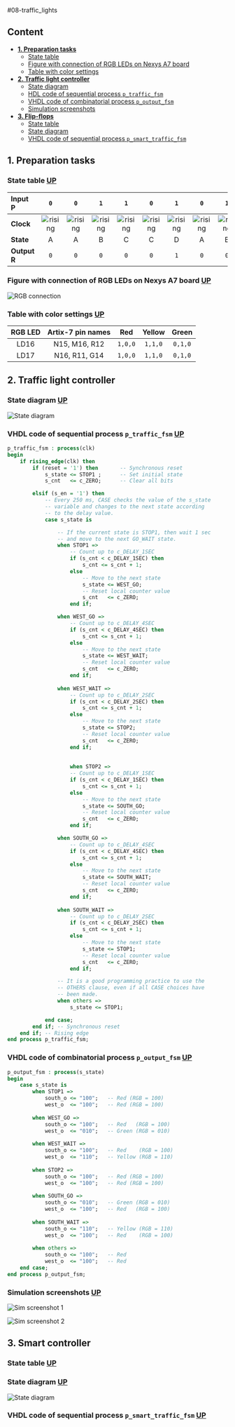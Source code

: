 #08-traffic_lights

## Content
- [**1. Preparation tasks**](https://github.com/xhruby28/Digital-electronics-1/tree/main/Labs/08-traffic_lights#1-preparation-tasks)
    - [State table](https://github.com/xhruby28/Digital-electronics-1/tree/main/Labs/08-traffic_lights#state-table-up) 
    - [Figure with connection of RGB LEDs on Nexys A7 board](https://github.com/xhruby28/Digital-electronics-1/tree/main/Labs/08-traffic_lights#figure-with-connection-of-rgb-leds-on-nexys-a7-board-up)
    - [Table with color settings](https://github.com/xhruby28/Digital-electronics-1/tree/main/Labs/08-traffic_lights#table-with-color-settings-up)
- [**2. Traffic light controller**](https://github.com/xhruby28/Digital-electronics-1/tree/main/Labs/08-traffic_lights#2-traffic-light-controller) 
    - [State diagram](https://github.com/xhruby28/Digital-electronics-1/tree/main/Labs/08-traffic_lights#state-diagram-up)
    - [HDL code of sequential process `p_traffic_fsm`](https://github.com/xhruby28/Digital-electronics-1/tree/main/Labs/08-traffic_lights#vhdl-code-of-sequential-process-p_traffic_fsm-up)
    - [VHDL code of combinatorial process `p_output_fsm`](https://github.com/xhruby28/Digital-electronics-1/tree/main/Labs/08-traffic_lights#vhdl-code-of-combinatorial-process-p_output_fsm-up) 
    - [Simulation screenshots](https://github.com/xhruby28/Digital-electronics-1/tree/main/Labs/08-traffic_lights#simulation-screenshots-up)  
- [**3. Flip-flops**](https://github.com/xhruby28/Digital-electronics-1/tree/main/Labs/08-traffic_lights#3-smart-controller)
    - [State table](https://github.com/xhruby28/Digital-electronics-1/tree/main/Labs/08-traffic_lights#state-table-up-1)
    - [State diagram](https://github.com/xhruby28/Digital-electronics-1/tree/main/Labs/08-traffic_lights#state-diagram-up-1)
    - [VHDL code of sequential process `p_smart_traffic_fsm`](https://github.com/xhruby28/Digital-electronics-1/tree/main/Labs/08-traffic_lights#vhdl-code-of-sequential-process-p_smart_traffic_fsm-up)

## 1. Preparation tasks

### State table [UP](https://github.com/xhruby28/Digital-electronics-1/tree/main/Labs/08-traffic_lights#content)

| **Input P** | `0` | `0` | `1` | `1` | `0` | `1` | `0` | `1` | `1` | `1` | `1` | `0` | `0` | `1` | `1` | `1` |
| :-- | :-: | :-: | :-: | :-: | :-: | :-: | :-: | :-: | :-: | :-: | :-: | :-: | :-: | :-: | :-: | :-: |
| **Clock** | ![rising](Images/eq_uparrow.png) | ![rising](Images/eq_uparrow.png) | ![rising](Images/eq_uparrow.png) | ![rising](Images/eq_uparrow.png) | ![rising](Images/eq_uparrow.png) | ![rising](Images/eq_uparrow.png) | ![rising](Images/eq_uparrow.png) | ![rising](Images/eq_uparrow.png) | ![rising](Images/eq_uparrow.png) | ![rising](Images/eq_uparrow.png) | ![rising](Images/eq_uparrow.png) | ![rising](Images/eq_uparrow.png) | ![rising](Images/eq_uparrow.png) | ![rising](Images/eq_uparrow.png) | ![rising](Images/eq_uparrow.png) | ![rising](Images/eq_uparrow.png) |
| **State** | A | A | B | C | C | D | A | B | C | D | B | B | B | C | D | B |
| **Output R** | `0` | `0` | `0` | `0` | `0` | `1` | `0` | `0` | `0` | `1` | `0` | `0` | `0` | `0` | `1` | `0` |

### Figure with connection of RGB LEDs on Nexys A7 board [UP](https://github.com/xhruby28/Digital-electronics-1/tree/main/Labs/08-traffic_lights#content)

![RGB connection](Images/rgb.png)

### Table with color settings [UP](https://github.com/xhruby28/Digital-electronics-1/tree/main/Labs/08-traffic_lights#content)

| **RGB LED** | **Artix-7 pin names** | **Red** | **Yellow** | **Green** |
| :-: | :-: | :-: | :-: | :-: |
| LD16 | N15, M16, R12 | `1,0,0` | `1,1,0` | `0,1,0` |
| LD17 | N16, R11, G14 | `1,0,0` | `1,1,0` | `0,1,0` |

## 2. Traffic light controller

### State diagram [UP](https://github.com/xhruby28/Digital-electronics-1/tree/main/Labs/08-traffic_lights#content)

![State diagram](Images/diagram.png)

### VHDL code of sequential process `p_traffic_fsm` [UP](https://github.com/xhruby28/Digital-electronics-1/tree/main/Labs/08-traffic_lights#content)

```vhdl
p_traffic_fsm : process(clk)
begin
    if rising_edge(clk) then
        if (reset = '1') then       -- Synchronous reset
            s_state <= STOP1 ;      -- Set initial state
            s_cnt   <= c_ZERO;      -- Clear all bits

        elsif (s_en = '1') then
            -- Every 250 ms, CASE checks the value of the s_state 
            -- variable and changes to the next state according 
            -- to the delay value.
            case s_state is

                -- If the current state is STOP1, then wait 1 sec
                -- and move to the next GO_WAIT state.
                when STOP1 =>
                    -- Count up to c_DELAY_1SEC
                    if (s_cnt < c_DELAY_1SEC) then
                        s_cnt <= s_cnt + 1;
                    else
                        -- Move to the next state
                        s_state <= WEST_GO;
                        -- Reset local counter value
                        s_cnt   <= c_ZERO;
                    end if;

                when WEST_GO =>
                    -- Count up to c_DELAY_4SEC
                    if (s_cnt < c_DELAY_4SEC) then
                        s_cnt <= s_cnt + 1;
                    else
                        -- Move to the next state
                        s_state <= WEST_WAIT;
                        -- Reset local counter value
                        s_cnt   <= c_ZERO;
                    end if;
                    
                when WEST_WAIT =>
                    -- Count up to c_DELAY_2SEC
                    if (s_cnt < c_DELAY_2SEC) then
                        s_cnt <= s_cnt + 1;
                    else
                        -- Move to the next state
                        s_state <= STOP2;
                        -- Reset local counter value
                        s_cnt   <= c_ZERO;
                    end if;
                    
                    
                    when STOP2 =>
                    -- Count up to c_DELAY_1SEC
                    if (s_cnt < c_DELAY_1SEC) then
                        s_cnt <= s_cnt + 1;
                    else
                        -- Move to the next state
                        s_state <= SOUTH_GO;
                        -- Reset local counter value
                        s_cnt   <= c_ZERO;
                    end if;

                when SOUTH_GO =>
                    -- Count up to c_DELAY_4SEC
                    if (s_cnt < c_DELAY_4SEC) then
                        s_cnt <= s_cnt + 1;
                    else
                        -- Move to the next state
                        s_state <= SOUTH_WAIT;
                        -- Reset local counter value
                        s_cnt   <= c_ZERO;
                    end if;
                    
                when SOUTH_WAIT =>
                    -- Count up to c_DELAY_2SEC
                    if (s_cnt < c_DELAY_2SEC) then
                        s_cnt <= s_cnt + 1;
                    else
                        -- Move to the next state
                        s_state <= STOP1;
                        -- Reset local counter value
                        s_cnt   <= c_ZERO;
                    end if;

                -- It is a good programming practice to use the 
                -- OTHERS clause, even if all CASE choices have 
                -- been made. 
                when others =>
                    s_state <= STOP1;

            end case;
        end if; -- Synchronous reset
    end if; -- Rising edge
end process p_traffic_fsm;
```

### VHDL code of combinatorial process `p_output_fsm` [UP](https://github.com/xhruby28/Digital-electronics-1/tree/main/Labs/08-traffic_lights#content)

```vhdl
p_output_fsm : process(s_state)
begin
    case s_state is
        when STOP1 =>
            south_o <= "100";   -- Red (RGB = 100)
            west_o  <= "100";   -- Red (RGB = 100)
            
        when WEST_GO =>
            south_o <= "100";   -- Red   (RGB = 100)
            west_o  <= "010";   -- Green (RGB = 010)
            
        when WEST_WAIT =>
            south_o <= "100";   -- Red    (RGB = 100)
            west_o  <= "110";   -- Yellow (RGB = 110)
            
        when STOP2 =>
            south_o <= "100";   -- Red (RGB = 100)
            west_o  <= "100";   -- Red (RGB = 100)
            
        when SOUTH_GO =>
            south_o <= "010";   -- Green (RGB = 010)
            west_o  <= "100";   -- Red   (RGB = 100)
            
        when SOUTH_WAIT =>
            south_o <= "110";   -- Yellow (RGB = 110)
            west_o  <= "100";   -- Red    (RGB = 100)
            
        when others =>
            south_o <= "100";   -- Red
            west_o  <= "100";   -- Red
    end case;
end process p_output_fsm;
```

### Simulation screenshots [UP](https://github.com/xhruby28/Digital-electronics-1/tree/main/Labs/08-traffic_lights#content)

![Sim screenshot 1](Images/SimScreen1.png)

![Sim screenshot 2](Images/SimScreen2.png)

## 3. Smart controller

### State table [UP](https://github.com/xhruby28/Digital-electronics-1/tree/main/Labs/08-traffic_lights#content)



### State diagram [UP](https://github.com/xhruby28/Digital-electronics-1/tree/main/Labs/08-traffic_lights#content)

![State diagram](Images/SmartDiagram.png)

### VHDL code of sequential process `p_smart_traffic_fsm` [UP](https://github.com/xhruby28/Digital-electronics-1/tree/main/Labs/08-traffic_lights#content)

```vhdl

```